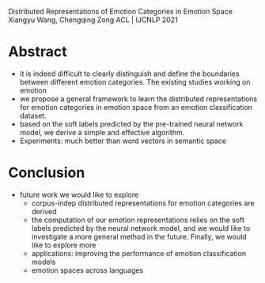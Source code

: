 Distributed Representations of Emotion Categories in Emotion Space
Xiangyu Wang, Chengqing Zong
ACL | IJCNLP 2021

# Abstract

* it is indeed difficult to clearly distinguish and define the boundaries
  between different emotion categories. The existing studies working on emotion
* we propose a general framework to learn the distributed representations for
  emotion categories in emotion space from an emotion classification dataset.
* based on the soft labels predicted by the pre-trained neural network model,
  we derive a simple and effective algorithm. 
* Experiments: much better than word vectors in semantic space

# Conclusion

* future work we would like to explore
  * corpus-indep distributed representations for emotion categories are derived
  * the computation of our emotion representations relies on the soft labels
    predicted by the neural network model, and we would like to investigate a
    more general method in the future. Finally, we would like to explore more
  * applications: improving the performance of emotion classification models
  * emotion spaces across languages
